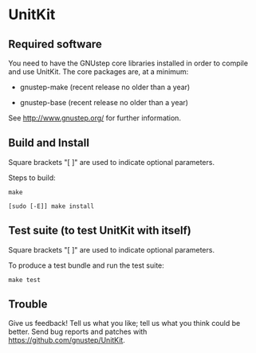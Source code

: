 UnitKit
=======

Required software
-----------------

You need to have the GNUstep core libraries installed in order to
compile and use UnitKit. The core packages are, at a minimum:

   * gnustep-make (recent release no older than a year)

   * gnustep-base (recent release no older than a year)

See <http://www.gnustep.org/> for further information.


Build and Install
-----------------

Square brackets "[ ]" are used to indicate optional parameters.

Steps to build:

	make

	[sudo [-E]] make install


Test suite (to test UnitKit with itself)
----------------------------------------

Square brackets "[ ]" are used to indicate optional parameters.

To produce a test bundle and run the test suite:

	make test

Trouble
-------

Give us feedback! Tell us what you like; tell us what you think
could be better. Send bug reports and patches with <https://github.com/gnustep/UnitKit>.
